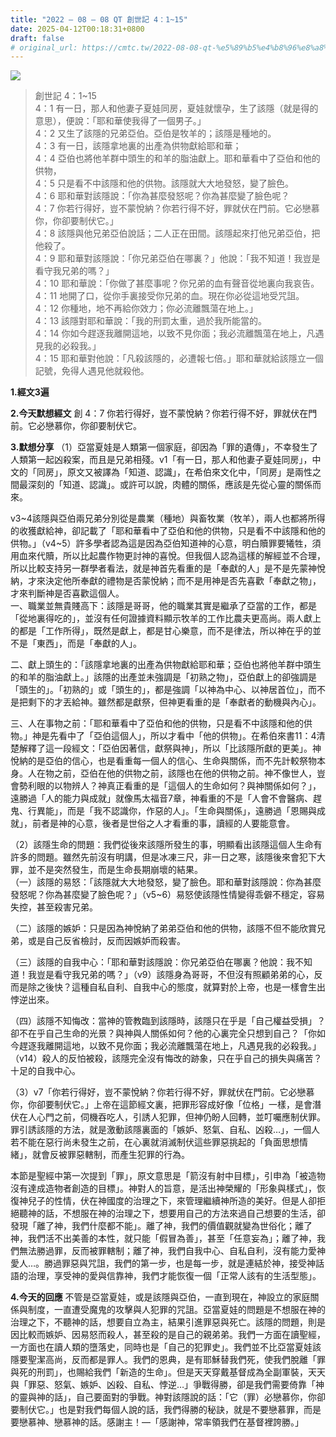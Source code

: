 ```yaml
---
title: "2022 – 08 – 08 QT 創世記 4：1~15"
date: 2025-04-12T00:18:31+0800
draft: false
# original_url: https://cmtc.tw/2022-08-08-qt-%e5%89%b5%e4%b8%96%e8%a8%98-4%ef%bc%9a115
---
```


![](/images/qt.jpg)
> 創世記 4：1\~15  
> 4：1 有一日，那人和他妻子夏娃同房，夏娃就懷孕，生了該隱（就是得的意思），便說：「耶和華使我得了一個男子。」  
> 4：2 又生了該隱的兄弟亞伯。亞伯是牧羊的；該隱是種地的。  
> 4：3 有一日，該隱拿地裏的出產為供物獻給耶和華；  
> 4：4 亞伯也將他羊群中頭生的和羊的脂油獻上。耶和華看中了亞伯和他的供物，  
> 4：5 只是看不中該隱和他的供物。該隱就大大地發怒，變了臉色。  
> 4：6 耶和華對該隱說：「你為甚麼發怒呢？你為甚麼變了臉色呢？  
> 4：7 你若行得好，豈不蒙悅納？你若行得不好，罪就伏在門前。它必戀慕你，你卻要制伏它。」  
> 4：8 該隱與他兄弟亞伯說話；二人正在田間。該隱起來打他兄弟亞伯，把他殺了。  
> 4：9 耶和華對該隱說：「你兄弟亞伯在哪裏？」他說：「我不知道！我豈是看守我兄弟的嗎？」  
> 4：10 耶和華說：「你做了甚麼事呢？你兄弟的血有聲音從地裏向我哀告。  
> 4：11 地開了口，從你手裏接受你兄弟的血。現在你必從這地受咒詛。  
> 4：12 你種地，地不再給你效力；你必流離飄蕩在地上。」  
> 4：13 該隱對耶和華說：「我的刑罰太重，過於我所能當的。  
> 4：14 你如今趕逐我離開這地，以致不見你面；我必流離飄蕩在地上，凡遇見我的必殺我。」  
> 4：15 耶和華對他說：「凡殺該隱的，必遭報七倍。」耶和華就給該隱立一個記號，免得人遇見他就殺他。

**1.經文3遍**

**2.今天默想經文**
創 4：7 你若行得好，豈不蒙悅納？你若行得不好，罪就伏在門前。它必戀慕你，你卻要制伏它。

**3.默想分享**
（1）亞當夏娃是人類第一個家庭，卻因為「罪的遺傳」，不幸發生了人類第一起凶殺案，而且是兄弟相殘。v1「有一日，那人和他妻子夏娃同房」，中文的「同房」，原文又被譯為「知道、認識」，在希伯來文化中，「同房」是兩性之間最深刻的「知道、認識」。或許可以說，肉體的關係，應該是先從心靈的關係而來。

v3\~4該隱與亞伯兩兄弟分別從是農業（種地）與畜牧業（牧羊），兩人也都將所得的收獲獻給神，卻記載了「耶和華看中了亞伯和他的供物，只是看不中該隱和他的供物。」（v4\~5）許多學者認為這是因為亞伯知道神的心意，明白贖罪要犧牲，須用血來代贖，所以比起農作物更討神的喜悅。但我個人認為這樣的解經並不合理，所以比較支持另一群學者看法，就是神首先看重的是「奉獻的人」是不是先蒙神悅納，才來決定他所奉獻的禮物是否蒙悅納；而不是用神是否先喜歡「奉獻之物」，才來判斷神是否喜歡這個人。  
一、職業並無貴賤高下：該隱是哥哥，他的職業其實是繼承了亞當的工作，都是「從地裏得吃的」，並沒有任何證據資料顯示牧羊的工作比農夫更高尚。兩人獻上的都是「工作所得」，既然是獻上，都是甘心樂意，而不是律法，所以神在乎的並不是「東西」，而是「奉獻的人」。

二、獻上頭生的：「該隱拿地裏的出產為供物獻給耶和華；亞伯也將他羊群中頭生的和羊的脂油獻上。」該隱的出產並未強調是「初熟之物」，亞伯獻上的卻強調是「頭生的」。「初熟的」或「頭生的」，都是強調「以神為中心、以神居首位」，而不是把剩下的才丟給神。雖然都是獻祭，但神更看重的是「奉獻者的動機與內心」。

三、人在事物之前：「耶和華看中了亞伯和他的供物，只是看不中該隱和他的供物。」神是先看中了「亞伯這個人」，所以才看中「他的供物」。在希伯來書11：4清楚解釋了這一段經文：「亞伯因著信，獻祭與神」，所以「比該隱所獻的更美」。神悅納的是亞伯的信心，也是看重每一個人的信心、生命與關係，而不先計較祭物本身。人在物之前，亞伯在他的供物之前，該隱也在他的供物之前。神不像世人，豈會勢利眼的以物辨人？神真正看重的是「這個人的生命如何？與神關係如何？」，遠勝過「人的能力與成就」就像馬太福音7章，神看重的不是「人會不會醫病、趕鬼、行異能」，而是「我不認識你，作惡的人」。「生命與關係」，遠勝過「恩賜與成就」，前者是神的心意，後者是世俗之人才看重的事，讀經的人要能意會。

（2）該隱生命的問題：我們從後來該隱所發生的事，明顯看出該隱這個人生命有許多的問題。雖然先前沒有明講，但是冰凍三尺，非一日之寒，該隱後來會犯下大罪，並不是突然發生，而是生命長期崩壞的結果。  
（一）該隱的易怒：「該隱就大大地發怒，變了臉色。耶和華對該隱說：你為甚麼發怒呢？你為甚麼變了臉色呢？」（v5\~6）易怒使該隱性情變得乖僻不穩定，容易失控，甚至殺害兄弟。

（二）該隱的嫉妒：只是因為神悅納了弟弟亞伯和他的供物，該隱不但不能欣賞兄弟，或是自己反省檢討，反而因嫉妒而殺害。

（三）該隱的自我中心：「耶和華對該隱說：你兄弟亞伯在哪裏？他說：我不知道！我豈是看守我兄弟的嗎？」（v9）該隱身為哥哥，不但沒有照顧弟弟的心，反而是除之後快？這種自私自利、自我中心的態度，就算對於上帝，也是一樣會生出悖逆出來。

（四）該隱不知悔改：當神的管教臨到該隱時，該隱只在乎是「自己權益受損」？卻不在乎自己生命的光景？與神與人關係如何？他的心裏完全只想到自己？「你如今趕逐我離開這地，以致不見你面；我必流離飄蕩在地上，凡遇見我的必殺我。」（v14）殺人的反怕被殺，該隱完全沒有悔改的跡象，只在乎自己的損失與痛苦？十足的自我中心。

（3）v7「你若行得好，豈不蒙悅納？你若行得不好，罪就伏在門前。它必戀慕你，你卻要制伏它。」上帝在這節經文裏，把罪形容成好像「位格」一樣，是會潛伏在人心門之前，伺機吞吃人，引誘人犯罪，但神仍盼人回轉，並叮囑應制伏罪。罪引誘該隱的方法，就是激動該隱裏面的「嫉妒、怒氣、自私、凶殺…」，一個人若不能在惡行尚未發生之前，在心裏就消滅制伏這些罪惡挑起的「負面思想情緒」，就會反被罪惡轄制，而產生犯罪的行為。

本節是聖經中第一次提到「罪」，原文意思是「箭沒有射中目標」，引申為「被造物沒有達成造物者創造的目標」。神對人的旨意，是活出神榮耀的「形象與樣式」，恢復神兒子的性情，伏在神國度的治理之下，來管理繼續神所造的美好。但是人卻拒絕聽神的話，不想服在神的治理之下，想要用自己的方法來過自己想要的生活，卻發現「離了神，我們什麼都不能」。離了神，我們的價值觀就變為世俗化；離了神，我們活不出美善的本性，就只能「假冒為善」，甚至「任意妄為」；離了神，我們無法勝過罪，反而被罪轄制；離了神，我們自我中心、自私自利，沒有能力愛神愛人…。勝過罪惡與咒詛，我們的第一步，也是每一步，就是連結於神，接受神話語的治理，享受神的愛與信靠神，我們才能恢復一個「正常人該有的生活型態」。

**4.今天的回應**
不管是亞當夏娃，或是該隱與亞伯，一直到現在，神設立的家庭關係與制度，一直遭受魔鬼的攻擊與人犯罪的咒詛。亞當夏娃的問題是不想服在神的治理之下，不聽神的話，想要自立為主，結果引進罪惡與死亡。該隱的問題，則是因比較而嫉妒、因易怒而殺人，甚至殺的是自己的親弟弟。我們一方面在讀聖經，一方面也在讀人類的墮落史，同時也是「自己的犯罪史」。我們並不比亞當夏娃該隱要聖潔高尚，反而都是罪人。我們的恩典，是有耶穌替我們死，使我們脫離「罪與死的刑罰」，也賜給我們「新造的生命」。但是天天穿戴基督成為全副軍裝，天天與「罪惡、怒氣、嫉妒、凶殺、自私、悖逆…」爭戰得勝，卻是我們需要倚靠「神的靈與神的話」，自己要面對的爭戰。神對該隱說的話：「它（罪）必戀慕你，你卻要制伏它。」也是對我們每個人說的話，我們得勝的秘訣，就是不要戀慕罪，而是要戀慕神、戀慕神的話。感謝主！—「感謝神，常率領我們在基督裡誇勝。」
